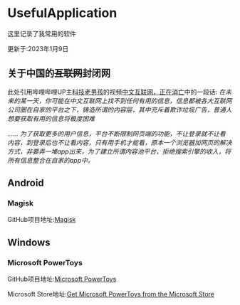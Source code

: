 # UsefulApplication

这里记录了我常用的软件

更新于:2023年1月9日

## 关于中国的~~互联网~~封闭网

此处引用哔哩哔哩UP主[科技老男孩](https://space.bilibili.com/1278118266 "科技老男孩")的视频[中文互联网，正在消亡](https://www.bilibili.com/video/BV1JY4y1v7JS "中文互联网，正在消亡")中的一段话:
  *在未来的某一天，你可能在中文互联网上找不到任何有用的信息，信息都被各大互联网公司圈在自家的平台之下，铸造所谓的内容层，其中充斥着欺诈垃圾广告，普通人想要获取有用的信息将极度困难*

*......
  为了获取更多的用户信息，平台不断限制网页端的功能，不让登录就不让看内容，到登录后也不让看内容，只有用手机才能看，原本一个浏览器加网页的解决方式，非要弄一堆app出来，为了建立所谓内容池平台，拒绝搜索引擎的收入，将所有信息整合在自家的app中。*

## Android

### Magisk

GitHub项目地址:[Magisk](github.com/topjohnwu/Magisk)

## Windows

### Microsoft PowerToys

GitHub项目地址:[Microsoft PowerToys](github.com/microsoft/PowerToys)

Microsoft Store地址:[Get Microsoft PowerToys from the Microsoft Store](apps.microsoft.com/store/detail/microsoft-powertoys/XP89DCGQ3K6VLD)
